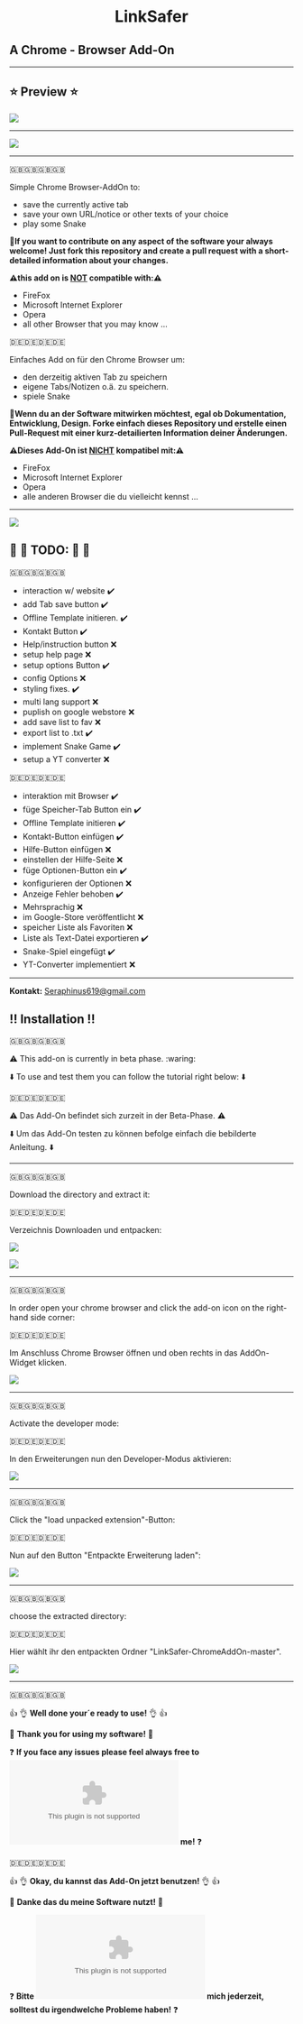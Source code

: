# <p style="text-align: center;">LinkSafer</p>
## A Chrome - Browser Add-On
***
## :star: Preview :star:
![](https://github.com/sera619/LinkSafer-ChromeAddOn/blob/main/src/img/LinkSafer_2.png)
***
![](https://github.com/sera619/LinkSafer-ChromeAddOn/blob/main/src/img/Screenshot.png)
***
:gb::gb::gb::gb:

Simple Chrome Browser-AddOn to: 

- save the currently active tab
- save your own URL/notice or other texts of your choice
- play some Snake 

:memo:**If you want to contribute on any aspect of the software your always welcome! Just fork this repository and create a pull request with a short-detailed information about your changes.**

**:warning:**this add on is **<ins>NOT</ins>** compatible with:**:warning:**

- FireFox
- Microsoft Internet Explorer
- Opera
- all other Browser that you may know ... 

:de::de::de::de: 

Einfaches Add on für den Chrome Browser um:

- den derzeitig aktiven Tab zu speichern 
- eigene Tabs/Notizen o.ä. zu speichern.
- spiele Snake

:memo:**Wenn du an der Software mitwirken möchtest, egal ob Dokumentation, Entwicklung, Design. Forke einfach dieses Repository und erstelle einen Pull-Request mit einer kurz-detailierten Information deiner Änderungen.**

**:warning:**Dieses Add-On ist **<ins>NICHT</ins>** kompatibel mit:**:warning:**

- FireFox
- Microsoft Internet Explorer
- Opera
- alle anderen Browser die du vielleicht kennst ...

***

![](https://github.com/sera619/LinkSafer-ChromeAddOn-New/blob/main/img/LinkSafer_2.png)

## :triangular_flag_on_post: :memo: TODO: :memo: :triangular_flag_on_post:

:gb::gb::gb::gb:

- interaction w/ website                :heavy_check_mark:
- add Tab save button                   :heavy_check_mark:
- Offline Template initieren.           :heavy_check_mark:
- Kontakt Button                        :heavy_check_mark:
- Help/instruction button               :x:
- setup help page                       :x:
- setup options Button                  :heavy_check_mark:
- config Options                        :x:
- styling fixes.                        :heavy_check_mark:
- multi lang support                    :x:
- puplish on google webstore            :x:
- add save list to fav                  :x:
- export list to .txt                   :heavy_check_mark:
- implement Snake Game                  :heavy_check_mark:
- setup a YT converter                  :x:

:de::de::de::de:

- interaktion mit Browser               :heavy_check_mark:
- füge Speicher-Tab Button ein          :heavy_check_mark:
- Offline Template initieren            :heavy_check_mark:
- Kontakt-Button einfügen               :heavy_check_mark:
- Hilfe-Button einfügen                 :x:
- einstellen der Hilfe-Seite            :x:
- füge Optionen-Button ein              :heavy_check_mark:
- konfigurieren der Optionen            :x:
- Anzeige Fehler behoben                :heavy_check_mark:
- Mehrsprachig                          :x:
- im Google-Store veröffentlicht        :x:
- speicher Liste als Favoriten          :x:
- Liste als Text-Datei exportieren      :heavy_check_mark:
- Snake-Spiel eingefügt                 :heavy_check_mark:
- YT-Converter implementiert            :x:

***
**Kontakt:**
Seraphinus619@gmail.com

## :bangbang: Installation :bangbang:

:gb::gb::gb::gb:

:warning: This add-on is currently in beta phase. :waring:

:arrow_down: To use and test them you can follow the tutorial right below: :arrow_down:

:de::de::de::de:

:warning: Das Add-On befindet sich zurzeit in der Beta-Phase. :warning:

:arrow_down: Um das Add-On testen zu können befolge einfach die bebilderte Anleitung. :arrow_down:

***

:gb::gb::gb::gb:

Download the directory and extract it:

:de::de::de::de:

Verzeichnis Downloaden und entpacken:

![](https://user-images.githubusercontent.com/67480273/122171649-41341480-ce80-11eb-8086-15b1a567d489.png)

![](https://user-images.githubusercontent.com/67480273/122171691-4b561300-ce80-11eb-935d-c858aea38a97.png)

***

:gb::gb::gb::gb:

In order open your chrome browser and click the add-on icon on the right-hand side corner:

:de::de::de::de:

Im Anschluss Chrome Browser öffnen und oben rechts in das AddOn-Widget klicken.

![](https://user-images.githubusercontent.com/67480273/122172347-f5ce3600-ce80-11eb-8d0b-7ac68c121548.png)

***

:gb::gb::gb::gb:

Activate the developer mode:

:de::de::de::de:

In den Erweiterungen nun den Developer-Modus aktivieren:

![](https://user-images.githubusercontent.com/67480273/122172463-0da5ba00-ce81-11eb-90c9-986307c2f61c.png)

***

:gb::gb::gb::gb:

Click the "load unpacked extension"-Button:

:de::de::de::de:

Nun auf den Button "Entpackte Erweiterung laden":

![](https://user-images.githubusercontent.com/67480273/122172582-2f9f3c80-ce81-11eb-8bd8-4ddc3177144c.png)

***

:gb::gb::gb::gb:

choose the extracted directory:

:de::de::de::de:

Hier wählt ihr den entpackten Ordner "LinkSafer-ChromeAddOn-master". 

![](https://user-images.githubusercontent.com/67480273/122173010-99b7e180-ce81-11eb-92a2-6aa631aa6c41.png)

***

:gb::gb::gb::gb:

:+1: :ok_hand: **Well done your´e ready to use!** :ok_hand: :+1:

:pray: **Thank you for using my software!** :pray:


:question: **If you face any issues please feel always free to ![contact](seraphinus619@gmail.com) me!** :question:

:de::de::de::de:

:+1: :ok_hand: **Okay, du kannst das Add-On jetzt benutzen!** :ok_hand: :+1:

:pray: **Danke das du meine Software nutzt!** :pray:


:question: **Bitte ![kontaktiere](seraphinus619@gmail.com)  mich jederzeit, solltest du irgendwelche Probleme haben!** :question:





